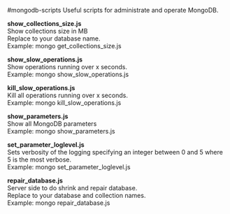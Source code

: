 #mongodb-scripts
Useful scripts for administrate and operate MongoDB.

**show_collections_size.js** <br>
Show collections size in MB <br>
Replace to your database name.<br>
Example: mongo get_collections_size.js

**show_slow_operations.js** <br>
Show operations running over x seconds.<br>
Example: mongo show_slow_operations.js

**kill_slow_operations.js**<br>
Kill all operations running over x seconds.<br>
Example: mongo kill_slow_operations.js

**show_parameters.js**<br>
Show all MongoDB parameters<br>
Example: mongo show_parameters.js

**set_parameter_loglevel.js**<br>
Sets verbosity of the logging specifying an integer between 0 and 5  where 5 is the most verbose.<br>
Example: mongo set_parameter_loglevel.js

**repair_database.js** <br>
Server side to do shrink and repair database. <br>
Replace to your database and collection names.<br>
Example: mongo repair_database.js